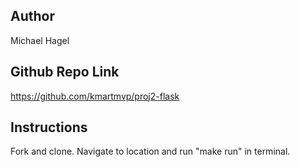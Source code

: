 ## Author
Michael Hagel

## Github Repo Link
https://github.com/kmartmvp/proj2-flask

## Instructions
Fork and clone. Navigate to location and run "make run" in terminal.